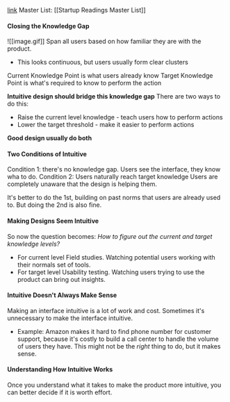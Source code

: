 [link](https://articles.centercentre.com/design_intuitive/)
Master List: [[Startup Readings Master List]]

#### Closing the Knowledge Gap
![[image.gif]]
Span all users based on how familiar they are with the product.
- This looks continuous, but users usually form clear clusters

Current Knowledge Point is what users already know
Target Knowledge Point is what's required to know to perform the action

**Intuitive design should bridge this knowledge gap**
There are two ways to do this:
- Raise the current level knowledge - teach users how to perform actions
- Lower the target threshold - make it easier to perform actions

**Good design usually do both**

#### Two Conditions of Intuitive
Condition 1: there's no knowledge gap. 
	Users see the interface, they know wha to do.
Condition 2: Users naturally reach target knowledge
	Users are completely unaware that the design is helping them.

It's better to do the 1st, building on past norms that users are already used to. But doing the 2nd is also fine.

#### Making Designs Seem Intuitive
So now the question becomes: 
	*How to figure out the current and target knowledge levels?*
- For current level
	Field studies. Watching potential users working with their normals set of tools.
- For target level
	Usability testing. Watching users trying to use the product can bring out insights.

#### Intuitive Doesn't Always Make Sense
Making an interface intuitive is a lot of work and cost. Sometimes it's unnecessary to make the interface intuitive.
- Example: Amazon makes it hard to find phone number for customer support, because it's costly to build a call center to handle the volume of users they have.
	This might not be the *right* thing to do, but it makes sense.

#### Understanding How Intuitive Works
Once you understand what it takes to make the product more intuitive, you can better decide if it is worth effort.

